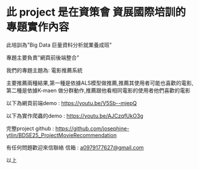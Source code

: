
此 project 是在資策會 資展國際培訓的專題實作內容
===

此培訓為"Big Data 巨量資料分析就業養成班"

專題主要負責"網頁前後端整合"

我們的專題主題為: 電影推薦系統

主要推薦兩種結果,第一種是依據ALS模型做推薦,推薦其使用者可能也喜歡的電影,第二種是依據K-maen 做分群動作,推薦跟他看相同電影的使用者他們喜歡的電影

以下為網頁前端demo :
https://youtu.be/V5Sb--mjepQ

以下為實作爬蟲的demo :
https://youtu.be/AJCzqfUkO3g

完整project github :
https://github.com/josephine-ytlin/BDSE25_ProjectMovieRecommendation

有任何問題歡迎來信聯絡
信箱 : a0979177627@gmail.com

以上
